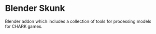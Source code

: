 ﻿# Blender Skunk

Blender addon which includes a collection of tools for processing models for CHARK games.
